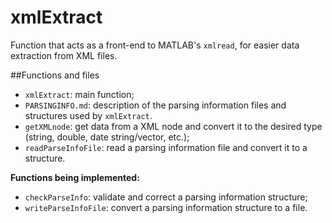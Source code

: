 xmlExtract
==========

Function that acts as a front-end to MATLAB's `xmlread`, for easier data extraction from XML files.


##Functions and files

+ `xmlExtract`: main function;
+ `PARSINGINFO.md`: description of the parsing information files and structures used by `xmlExtract`.
+ `getXMLnode`: get data from a XML node and convert it to the desired type (string, double, date string/vector, etc.);
+ `readParseInfoFile`: read a parsing information file and convert it to a structure.

__Functions being implemented:__

- `checkParseInfo`: validate and correct a parsing information structure;
- `writeParseInfoFile`: convert a parsing information structure to a file.


